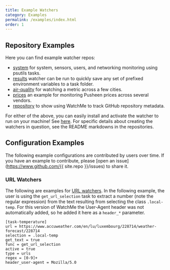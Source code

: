 ```yaml
---
title: Example Watchers
category: Examples
permalink: /examples/index.html
order: 1
---
```


## Repository Examples

Here you can find example watcher repos:

 - [system](https://github.com/vsoch/watchme-system) for system, sensors, users, and networking monitoring using psutils tasks.
 - [results](https://github.com/vsoch/results-watcher) watcher can be run to quickly save any set of prefixed environment variables to a task folder.
 - [air-quality](https://github.com/vsoch/watchme-air-quality) for watching a metric across a few cities.
 - [prices](https://github.com/vsoch/watchme-pusheen) an example for monitoring Pusheen prices across several vendors.
 - [repository](https://github.com/vsoch/watchme-github-repos) to show using WatchMe to track GitHub repository metadata.

For either of the above, you can easily install and activate the watcher to run on
your machine! See [here](https://vsoch.github.io/watchme/getting-started/#how-do-i-get-a-watcher).
For specific details about creating the watchers in question, see the README markdowns
in the repositories.

## Configuration Examples

The following example configurations are contributed by users over time. If you
have an example to contribute, please [open an issue](https://www.github.com/{{ site.repo }}/issues)
to share it.

### URL Watchers

The following are examples for [URL watchers](https://vsoch.github.io/watchme/watchers/urls/).
In the following example, the user is using the `get_url_selection` task to extract
a number (note the regular expression) from the text resulting from selecting the
class `.local-temp`. For this version of WatchMe the User-Agent header was not
automatically added, so he added it here as a `header_*` parameter.

```
[task-temperature]
url = https://www.accuweather.com/en/lu/luxembourg/228714/weather-forecast/228714
selection = .local-temp
get_text = true
func = get_url_selection
active = true
type = urls
regex = [0-9]+
header_user-agent = Mozilla/5.0
```
